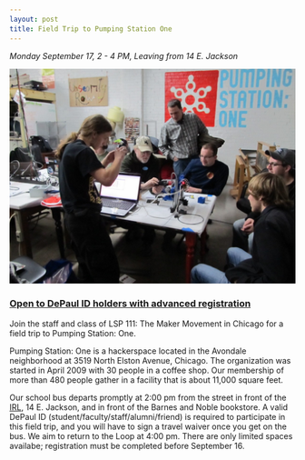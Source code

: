 ```yaml
---
layout: post
title: Field Trip to Pumping Station One
---
```


*Monday September 17, 2 - 4 PM, Leaving from 14 E. Jackson*

![flyer](/images/psone.jpg "psone.jpg")

### [Open to DePaul ID holders with advanced registration](https://www.eventbrite.com/e/field-trip-to-pumping-station-one-chicagos-oldest-and-largest-hackerspace-tickets-49711986891)
 
Join the staff and class of LSP 111: The Maker Movement in Chicago for a field trip to Pumping Station: One.

Pumping Station: One is a hackerspace located in the Avondale neighborhood at 3519 North Elston Avenue, Chicago. The organization was started in April 2009 with 30 people in a coffee shop. Our membership of more than 480 people gather in a facility that is about 11,000 square feet.

Our school bus departs promptly at 2:00 pm from the street in front of the [IRL](irl.depaul.edu), 14 E. Jackson, and in front of the Barnes and Noble bookstore. A valid DePaul ID (student/faculty/staff/alumni/friend) is required to participate in this field trip, and you will have to sign a travel waiver once you get on the bus. We aim to return to the Loop at 4:00 pm. There are only limited spaces availabe; registration must be completed before September 16.
